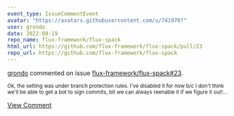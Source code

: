 ```yaml
---
event_type: IssueCommentEvent
avatar: "https://avatars.githubusercontent.com/u/741970?"
user: grondo
date: 2022-08-19
repo_name: flux-framework/flux-spack
html_url: https://github.com/flux-framework/flux-spack/pull/23
repo_url: https://github.com/flux-framework/flux-spack
---
```


<a href='https://github.com/grondo' target='_blank'>grondo</a> commented on issue <a href='https://github.com/flux-framework/flux-spack/pull/23' target='_blank'>flux-framework/flux-spack#23</a>.

<small>Ok, the setting was under branch protection rules. I've disabled it for now b/c I don't think we'll be able to get a bot to sign commits, bit we can always reenable it if we figure it out!...</small>

<a href='https://github.com/flux-framework/flux-spack/pull/23' target='_blank'>View Comment</a>